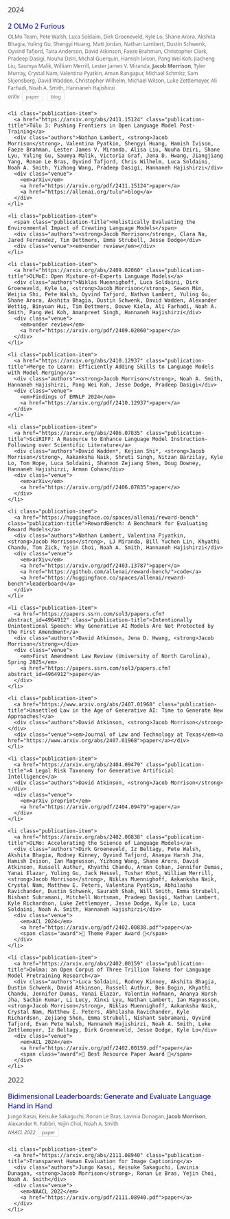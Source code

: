 <div class="publications">
  <h3 class="year-header">2024</h3>
  <ul class="publications-list">
    <li class="publication-item">
      <a href="https://arxiv.org/abs/2501.00656" class="publication-title">2 OLMo 2 Furious</a>
      <div class="authors">OLMo Team, Pete Walsh, Luca Soldaini, Dirk Groeneveld, Kyle Lo, Shane Arora, Akshita Bhagia, Yuling Gu, Shengyi Huang, Matt Jordan, Nathan Lambert, Dustin Schwenk, Oyvind Tafjord, Taira Anderson, David Atkinson, Faeze Brahman, Christopher Clark, Pradeep Dasigi, Nouha Dziri, Michal Guerquin, Hamish Ivison, Pang Wei Koh, Jiacheng Liu, Saumya Malik, William Merrill, Lester James V. Miranda, <strong>Jacob Morrison</strong>, Tyler Murray, Crystal Nam, Valentina Pyatkin, Aman Rangapur, Michael Schmitz, Sam Skjonsberg, David Wadden, Christopher Wilhelm, Michael Wilson, Luke Zettlemoyer, Ali Farhadi, Noah A. Smith, Hannaneh Hajishirzi</div>
      <div class="venue">
        <em>arXiv</em>
        <a href="https://arxiv.org/pdf/2501.00656">paper</a>
        <a href="https://allenai.org/blog/olmo2">blog</a>
      </div>
    </li>
    
    <li class="publication-item">
      <a href="https://arxiv.org/abs/2411.15124" class="publication-title">Tülu 3: Pushing Frontiers in Open Language Model Post-Training</a>
      <div class="authors">Nathan Lambert, <strong>Jacob Morrison</strong>, Valentina Pyatkin, Shengyi Huang, Hamish Ivison, Faeze Brahman, Lester James V. Miranda, Alisa Liu, Nouha Dziri, Shane Lyu, Yuling Gu, Saumya Malik, Victoria Graf, Jena D. Hwang, Jiangjiang Yang, Ronan Le Bras, Oyvind Tafjord, Chris Wilhelm, Luca Soldaini, Noah A. Smith, Yizhong Wang, Pradeep Dasigi, Hannaneh Hajishirzi</div>
      <div class="venue">
        <em>arXiv</em>
        <a href="https://arxiv.org/pdf/2411.15124">paper</a>
        <a href="https://allenai.org/tulu">blog</a>
      </div>
    </li>

    <li class="publication-item">
      <span class="publication-title">Holistically Evaluating the Environmental Impact of Creating Language Models</span>
      <div class="authors"><strong>Jacob Morrison</strong>, Clara Na, Jared Fernandez, Tim Dettmers, Emma Strubell, Jesse Dodge</div>
      <div class="venue"><em>under review</em></div>
    </li>

    <li class="publication-item">
      <a href="https://arxiv.org/abs/2409.02060" class="publication-title">OLMoE: Open Mixture-of-Experts Language Models</a>
      <div class="authors">Niklas Muennighoff, Luca Soldaini, Dirk Groeneveld, Kyle Lo, <strong>Jacob Morrison</strong>, Sewon Min, Weijia Shi, Pete Walsh, Oyvind Tafjord, Nathan Lambert, Yuling Gu, Shane Arora, Akshita Bhagia, Dustin Schwenk, David Wadden, Alexander Wettig, Binyuan Hui, Tim Dettmers, Douwe Kiela, Ali Farhadi, Noah A. Smith, Pang Wei Koh, Amanpreet Singh, Hannaneh Hajishirzi</div>
      <div class="venue">
        <em>under review</em>
        <a href="https://arxiv.org/pdf/2409.02060">paper</a>
      </div>
    </li>

    <li class="publication-item">
      <a href="https://arxiv.org/abs/2410.12937" class="publication-title">Merge to Learn: Efficiently Adding Skills to Language Models with Model Merging</a>
      <div class="authors"><strong>Jacob Morrison</strong>, Noah A. Smith, Hannaneh Hajishirzi, Pang Wei Koh, Jesse Dodge, Pradeep Dasigi</div>
      <div class="venue">
        <em>Findings of EMNLP 2024</em>
        <a href="https://arxiv.org/pdf/2410.12937">paper</a>
      </div>
    </li>

    <li class="publication-item">
      <a href="https://arxiv.org/abs/2406.07835" class="publication-title">SciRIFF: A Resource to Enhance Language Model Instruction-Following over Scientific Literature</a>
      <div class="authors">David Wadden*, Kejian Shi*, <strong>Jacob Morrison</strong>, Aakanksha Naik, Shruti Singh, Nitzan Barzilay, Kyle Lo, Tom Hope, Luca Soldaini, Shannon Zejiang Shen, Doug Downey, Hannaneh Hajishirzi, Arman Cohan</div>
      <div class="venue">
        <em>arXiv</em>
        <a href="https://arxiv.org/pdf/2406.07835">paper</a>
      </div>
    </li>

    <li class="publication-item">
      <a href="https://huggingface.co/spaces/allenai/reward-bench" class="publication-title">RewardBench: A Benchmark for Evaluating Reward Models</a>
      <div class="authors">Nathan Lambert, Valentina Piyatkin, <strong>Jacob Morrison</strong>, LJ Miranda, Bill Yuchen Lin, Khyathi Chandu, Tom Zick, Yejin Choi, Noah A. Smith, Hannaneh Hajishirzi</div>
      <div class="venue">
        <em>arXiv</em>
        <a href="https://arxiv.org/pdf/2403.13787">paper</a>
        <a href="https://github.com/allenai/reward-bench/">code</a>
        <a href="https://huggingface.co/spaces/allenai/reward-bench">leaderboard</a>
      </div>
    </li>

    <li class="publication-item">
      <a href="https://papers.ssrn.com/sol3/papers.cfm?abstract_id=4964912" class="publication-title">Intentionally Unintentional Speech: Why Generative AI Models Are Not Protected by the First Amendment</a>
      <div class="authors">David Atkinson, Jena D. Hwang, <strong>Jacob Morrison</strong></div>
      <div class="venue">
        <em>First Amendment Law Review (University of North Carolina), Spring 2025</em>
        <a href="https://papers.ssrn.com/sol3/papers.cfm?abstract_id=4964912">paper</a>
      </div>
    </li>

    <li class="publication-item">
      <a href="https://www.arxiv.org/abs/2407.01968" class="publication-title">Unsettled Law in the Age of Generative AI: Time to Generate New Approaches?</a>
      <div class="authors">David Atkinson, <strong>Jacob Morrison</strong></div>
      <div class="venue"><em>Journal of Law and Technology at Texas</em><a href="https://www.arxiv.org/abs/2407.01968">paper</a></div>
    </li>

    <li class="publication-item">
      <a href="https://arxiv.org/abs/2404.09479" class="publication-title">A Legal Risk Taxonomy for Generative Artificial Intelligence</a>
      <div class="authors">David Atkinson, <strong>Jacob Morrison</strong></div>
      <div class="venue">
        <em>arXiv preprint</em>
        <a href="https://arxiv.org/pdf/2404.09479">paper</a>
      </div>
    </li>

    <li class="publication-item">
      <a href="https://arxiv.org/abs/2402.00838" class="publication-title">OLMo: Accelerating the Science of Language Models</a>
      <div class="authors">Dirk Groeneveld, Iz Beltagy, Pete Walsh, Akshita Bhagia, Rodney Kinney, Oyvind Tafjord, Ananya Harsh Jha, Hamish Ivison, Ian Magnusson, Yizhong Wang, Shane Arora, David Atkinson, Russell Authur, Khyathi Chandu, Arman Cohan, Jennifer Dumas, Yanai Elazar, Yuling Gu, Jack Hessel, Tushar Khot, William Merrill, <strong>Jacob Morrison</strong>, Niklas Muennighoff, Aakanksha Naik, Crystal Nam, Matthew E. Peters, Valentina Pyatkin, Abhilasha Ravichander, Dustin Schwenk, Saurabh Shah, Will Smith, Emma Strubell, Nishant Subramani, Mitchell Wortsman, Pradeep Dasigi, Nathan Lambert, Kyle Richardson, Luke Zettlemoyer, Jesse Dodge, Kyle Lo, Luca Soldaini, Noah A. Smith, Hannaneh Hajishirzi</div>
      <div class="venue">
        <em>ACL 2024</em>
        <a href="https://arxiv.org/pdf/2402.00838.pdf">paper</a>
        <span class="award">🥇 Theme Paper Award 🥇</span>
      </div>
    </li>

    <li class="publication-item">
      <a href="https://arxiv.org/abs/2402.00159" class="publication-title">Dolma: an Open Corpus of Three Trillion Tokens for Language Model Pretraining Research</a>
      <div class="authors">Luca Soldaini, Rodney Kinney, Akshita Bhagia, Dustin Schwenk, David Atkinson, Russell Authur, Ben Bogin, Khyathi Chandu, Jennifer Dumas, Yanai Elazar, Valentin Hofmann, Ananya Harsh Jha, Sachin Kumar, Li Lucy, Xinxi Lyu, Nathan Lambert, Ian Magnusson, <strong>Jacob Morrison</strong>, Niklas Muennighoff, Aakanksha Naik, Crystal Nam, Matthew E. Peters, Abhilasha Ravichander, Kyle Richardson, Zejiang Shen, Emma Strubell, Nishant Subramani, Oyvind Tafjord, Evan Pete Walsh, Hannaneh Hajishirzi, Noah A. Smith, Luke Zettlemoyer, Iz Beltagy, Dirk Groeneveld, Jesse Dodge, Kyle Lo</div>
      <div class="venue">
        <em>ACL 2024</em>
        <a href="https://arxiv.org/pdf/2402.00159.pdf">paper</a>
        <span class="award">🥇 Best Resource Paper Award 🥇</span>
      </div>
    </li>
  </ul>

  <h3 class="year-header">2022</h3>
  <ul class="publications-list">
    <li class="publication-item">
      <a href="https://arxiv.org/abs/2112.04139" class="publication-title">Bidimensional Leaderboards: Generate and Evaluate Language Hand in Hand</a>
      <div class="authors">Jungo Kasai, Keisuke Sakaguchi, Ronan Le Bras, Lavinia Dunagan, <strong>Jacob Morrison</strong>, Alexander R. Fabbri, Yejin Choi, Noah A. Smith</div>
      <div class="venue">
        <em>NAACL 2022</em>
        <a href="https://arxiv.org/pdf/2112.04139.pdf">paper</a>
      </div>
    </li>

    <li class="publication-item">
      <a href="https://arxiv.org/abs/2111.08940" class="publication-title">Transparent Human Evaluation for Image Captioning</a>
      <div class="authors">Jungo Kasai, Keisuke Sakaguchi, Lavinia Dunagan, <strong>Jacob Morrison</strong>, Ronan Le Bras, Yejin Choi, Noah A. Smith</div>
      <div class="venue">
        <em>NAACL 2022</em>
        <a href="https://arxiv.org/pdf/2111.08940.pdf">paper</a>
      </div>
    </li>
  </ul>

  <style>
    .publications {
      max-width: 100%;
      margin: 0 auto;
      font-family: system-ui, -apple-system, sans-serif;
    }

    .year-header {
      margin-top: 0;
      margin-bottom: 1rem;
      font-weight: normal;
      color: #333;
    }

    .publications-list {
      list-style: none;
      padding: 0;
      margin: 0;
    }

    .publication-item {
      margin-bottom: 1.5rem;
      padding-left: 0;
    }

    .publication-title {
      display: block;
      color: navy;
      text-decoration: none;
      font-size: 1rem;
      margin-bottom: 0.3rem;
    }

    .authors {
      font-size: 0.75rem;
      color: #666;
      margin-bottom: 0.2rem;
    }

    .venue {
      font-size: 0.75rem;
      color: #666;
    }

    .venue a {
      color: #666;
      text-decoration: none;
      margin: 0 3px;
      padding: 2px 8px;
      border: 1px solid #ddd;
      border-radius: 3px;
      font-size: 0.7rem;
      transition: all 0.2s;
    }

    .venue a:hover {
      background-color: #f5f5f5;
      border-color: #ccc;
    }

    .award {
      color: #B22222;
      margin-left: 0.5rem;
    }
  </style>
</div>
